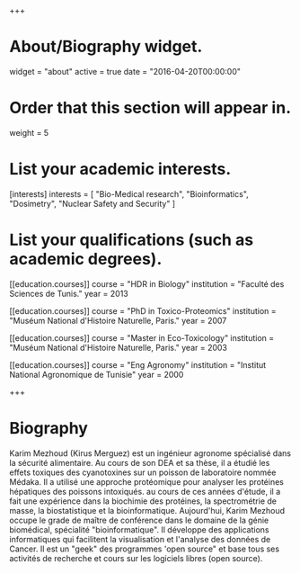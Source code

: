 +++
# About/Biography widget.
widget = "about"
active = true
date = "2016-04-20T00:00:00"

# Order that this section will appear in.
weight = 5

# List your academic interests.
[interests]
  interests = [
    "Bio-Medical research",
    "Bioinformatics",
    "Dosimetry",
    "Nuclear Safety and Security"
  ]

# List your qualifications (such as academic degrees).
[[education.courses]]
  course = "HDR in Biology"
  institution = "Faculté des Sciences de Tunis."
  year = 2013
  
[[education.courses]]
  course = "PhD in Toxico-Proteomics"
  institution = "Muséum National d'Histoire Naturelle, Paris."
  year = 2007

[[education.courses]]
  course = "Master in Eco-Toxicology"
  institution = "Muséum National d'Histoire Naturelle, Paris."
  year = 2003

[[education.courses]]
  course = "Eng Agronomy"
  institution = "Institut National Agronomique de Tunisie"
  year = 2000
 
+++

# Biography

Karim Mezhoud (Kirus Merguez) est un ingénieur agronome spécialisé dans la sécurité alimentaire. Au cours de son DEA et sa thèse, il a étudié les effets toxiques des cyanotoxines sur un poisson de laboratoire nommée Médaka. Il a utilisé une approche protéomique pour analyser les protéines hépatiques des poissons intoxiqués. au cours de ces années d'étude, il a fait une expérience dans la biochimie des protéines, la spectrométrie de masse, la biostatistique et la bioinformatique.
Aujourd'hui, Karim Mezhoud occupe le grade de  maître de conférence dans le domaine de la génie biomédical, spécialité "bioinformatique". Il développe  des applications informatiques qui facilitent la visualisation et l'analyse des données de Cancer. Il est un "geek" des programmes 'open source" et base tous ses activités de recherche et cours sur les logiciels libres (open source). 
